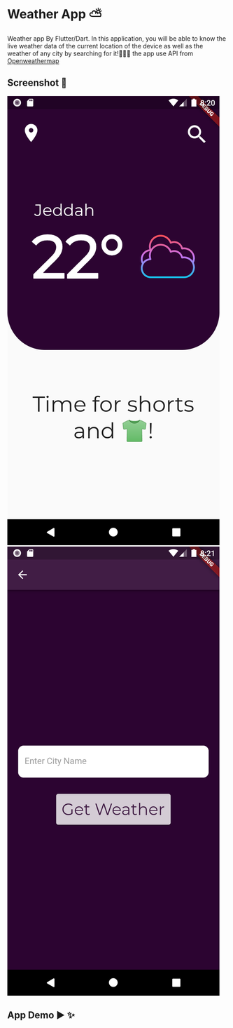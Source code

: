 # Weather App ⛅

 Weather app By Flutter/Dart.
 In this application, you will be able to know the live weather data of the current location of the device as well as the weather of any city by searching for it!🤩🤩✨
 the app use API from [Openweathermap](https://openweathermap.org/)
 
 ## Screenshot 📱
 ![WeatherScreenshot](https://github.com/ENG-ShahadAL-MUTABEQ/Weather-App/blob/master/WeatherScreenshot.png)
 ![SearchScreenshot](https://github.com/ENG-ShahadAL-MUTABEQ/Weather-App/blob/master/SearchScreenshot.png)

## App Demo ▶ ✨



